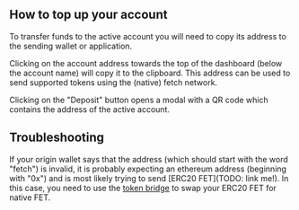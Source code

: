 ## How to top up your account

To transfer funds to the active account you will need to copy its address to the sending wallet or application.

Clicking on the account address towards the top of the dashboard (below the account name) will copy it to the clipboard. This address can be used to send supported tokens using the (native) fetch network.

Clicking on the "Deposit" button opens a modal with a QR code which contains the address of the active account.

## Troubleshooting

If your origin wallet says that the address (which should start with the word "fetch") is invalid, it is probably expecting an ethereum address (beginning with "0x") and is most likely trying to send [ERC20 FET](TODO: link me!).
In this case, you need to use the [token bridge](https://token-bridge.fetch.ai/) to swap your ERC20 FET for native FET.


